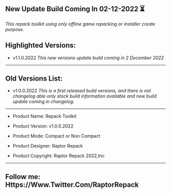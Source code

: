 

New Update Build Coming In 02-12-2022 ⏳
----------------------------------------------------------------------------------------------------

*This repack toolkit using only offline game repacking or installer create purpose.*

Highlighted Versions:
----------------------------------------------------------------------------------------------------
- v1.1.0.2022 *This new versions update build coming in 2 December 2022*
----------------------------------------------------------------------------------------------------
Old Versions List:
----------------------------------------------------------------------------------------------------
- v1.0.0.2022 *This is a first released build versions, and there is not changelog able only stock build information available and new build update coming in changelog.*


----------------------------------------------------------------------------------------------------
- Product Name: Repack Toolkit

- Product Version: v1.0.0.2022

- Product Mode: Compact or Non Compact

- Product Designer: Raptor Repack

- Product Copyright: Raptor Repack 2022,Inc

---------------------------------------------------------------------------------------------------
Follow me: Https://Www.Twitter.Com/RaptorRepack
---------------------------------------------------------------------------------------------------
